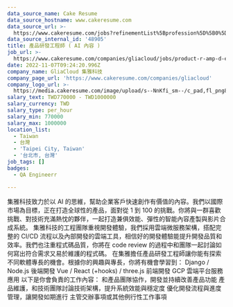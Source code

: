 ```yaml
---
data_source_name: Cake Resume
data_source_hostname: www.cakeresume.com
data_source_url: >-
  https://www.cakeresume.com/jobs?refinementList%5Bprofession%5D%5B0%5D=engineering_qa-engineer&refinementList%5Bsalary_currency%5D=TWD&range%5Bsalary_range%5D%5Bmin%5D=800096
data_source_internal_id: '48905'
title: 產品研發工程師 ( AI 內容 )
job_url: >-
  https://www.cakeresume.com/companies/gliacloud/jobs/product-r-amp-d-engineer-ai-content
date: 2022-11-07T09:24:20.996Z
company_name: GliaCloud 集雅科技
company_page_url: 'https://www.cakeresume.com/companies/gliacloud'
company_logo_url: >-
  https://media.cakeresume.com/image/upload/s--NnKfi_sm--/c_pad,fl_png8,h_200,w_200/v1565941306/toliwpxmw5sg8nrwuujs.png
salary_text: TWD770000 - TWD1000000
salary_currency: TWD
salary_type: per_hour
salary_min: 770000
salary_max: 1000000
location_list:
  - Taiwan
  - 台灣
  - 'Taipei City, Taiwan'
  - '台北市, 台灣'
job_tags: []
badges:
  - QA Engineerr

---
```


集雅科技致力於以 AI 的思維，幫助企業客戶快速創作有價值的內容。我們以國際市場為目標，正在打造全球性的產品，面對從 1 到 100 的挑戰。你將與一群喜歡挑戰、對技術充滿熱忱的夥伴，一起打造兼俱效能、彈性的智能內容產製與影片合成系統。 集雅科技的工程團隊重視開發體驗，我們採用雲端微服務架構，搭配完整的 CI/CD 流程以及內部開發的雲端工具，相信好的開發體驗能提升開發品質和效率。我們也注重程式碼品質，你將在 code review 的過程中和團隊一起討論如何寫出符合需求又易於維護的程式碼。 在集雅擔任產品研發工程師讓你能有探索不同軟體專長的機會。根據你的興趣與專長，你將有機會學習到： Django / Node.js 後端開發 Vue / React (+hooks) / three.js 前端開發 GCP 雲端平台服務應用 以下是你會負責的工作內容： 和產品團隊協作，開發並持續改善產品功能 產品維護，和技術團隊討論技術架構，提升系統效能與穩定度 優化開發流程與進度管理，讓開發如期進行 主管交辦事項或其他例行性工作事項